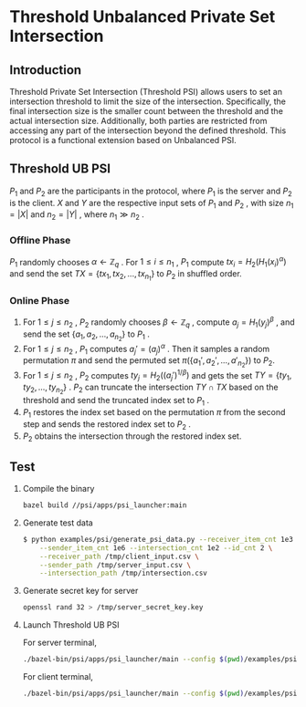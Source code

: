 # Threshold Unbalanced Private Set Intersection

## Introduction

Threshold Private Set Intersection (Threshold PSI) allows users to set an intersection threshold to limit the size of the intersection. Specifically, the final intersection size is the smaller count between the threshold and the actual intersection size. Additionally, both parties are restricted from accessing any part of the intersection beyond the defined threshold. This protocol is a functional extension based on Unbalanced PSI.

## Threshold UB PSI

$P_1$ and $P_2$ are the participants in the protocol, where $P_1$ is the server and $P_2$ is the client. $X$ and $Y$ are the respective input sets of $P_1$ and $P_2$ , with size $n_1 = \left\vert X \right\vert$ and $n_2 = \left\vert Y \right\vert$ , where $n_1 \gg n_2$ .

### Offline Phase

$P_1$ randomly chooses $\alpha \gets \mathbb{Z}_q$ . For $1 \le i \le n_1$ , $P_1$ compute $tx_i = H_2(H_1(x_i)^\alpha)$ and send the set $TX = \{tx_1,tx_2,...,tx_{n_1}\}$ to $P_2$ in shuffled order.

### Online Phase

1. For $1 \le j \le n_2$ , $P_2$ randomly chooses $\beta \gets \mathbb{Z}_q$ , compute $a_j = H_1(y_j)^{\beta}$ , and send the set $\{a_1,a_2,...,a_{n_2}\}$ to $P_1$ .
2. For $1 \le j \le n_2$ , $P_1$ computes $a_j' = ({a_j})^{\alpha}$ . Then it samples a random permutation $\pi$ and send the permuted set $\pi(\{a_1',a_2',...,a'_{n_2}\})$ to $P_2$.
3. For $1 \le j \le n_2$ , $P_2$ computes $ty_j = H_2(({a_j'})^{1/{\beta}})$ and gets the set $TY = \{{ty}_1,{ty}_2,...,{ty}_{n_2}\}$ . $P_2$ can truncate the intersection $TY \cap TX$ based on the threshold and send the truncated index set to $P_1$ .
4. $P_1$ restores the index set based on the permutation $\pi$ from the second step and sends the restored index set to $P_2$ .
5. $P_2$ obtains the intersection through the restored index set.

## Test

1. Compile the binary

    ```bash
    bazel build //psi/apps/psi_launcher:main
    ```

2. Generate test data

    ```bash
    $ python examples/psi/generate_psi_data.py --receiver_item_cnt 1e3 \
        --sender_item_cnt 1e6 --intersection_cnt 1e2 --id_cnt 2 \
        --receiver_path /tmp/client_input.csv \
        --sender_path /tmp/server_input.csv \
        --intersection_path /tmp/intersection.csv
    ```

3. Generate secret key for server

    ```bash
    openssl rand 32 > /tmp/server_secret_key.key
    ```

4. Launch Threshold UB PSI

    For server terminal,

    ```bash
    ./bazel-bin/psi/apps/psi_launcher/main --config $(pwd)/examples/psi/config/threshold_ub_psi_server_full.json
    ```

    For client terminal,

    ```bash
    ./bazel-bin/psi/apps/psi_launcher/main --config $(pwd)/examples/psi/config/threshold_ub_psi_client_full.json
    ```
